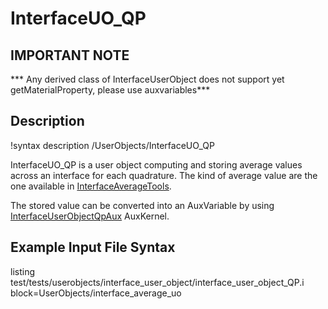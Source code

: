 # InterfaceUO_QP

## IMPORTANT NOTE
*** Any derived class of InterfaceUserObject does not support yet getMaterialProperty, please use auxvariables***

## Description
!syntax description /UserObjects/InterfaceUO_QP

InterfaceUO_QP is a user object computing and storing average values across an interface for each quadrature. The kind of average value are the one available in [InterfaceAverageTools](/InterfaceAverageTools.md).

The stored value can be converted into an AuxVariable by using [InterfaceUserObjectQpAux](/InterfaceUserObjectQpAux.md) AuxKernel.


## Example Input File Syntax

listing test/tests/userobjects/interface_user_object/interface_user_object_QP.i block=UserObjects/interface_average_uo
